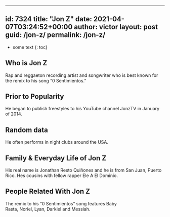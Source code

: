  ---
id: 7324
title: "Jon Z"
date: 2021-04-07T03:24:52+00:00
author: victor
layout: post
guid: /jon-z/
permalink: /jon-z/
---

* some text
{: toc}

## Who is Jon Z

Rap and reggaeton recording artist and songwriter who is best known for the remix to his song &#8220;0 Sentimientos.&#8221;

## Prior to Popularity

He began to publish freestyles to his YouTube channel JonzTV in January of 2014.

## Random data

He often performs in night clubs around the USA.

## Family & Everyday Life of Jon Z

His real name is Jonathan Resto Quiñones and he is from San Juan, Puerto Rico. Hes cousins with fellow rapper Ele A El Dominio. 

## People Related With Jon Z

The remix to his &#8220;0 Sentimientos&#8221; song features Baby Rasta, Noriel, Lyan, Darkiel and Messiah.
 